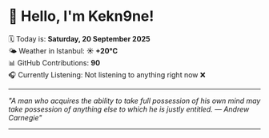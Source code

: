 # 👋 Hello, I'm Kekn9ne!

🗓️ Today is: **Saturday, 20 September 2025**  
🌤️ Weather in Istanbul: **☀️   +20°C**  
📊 GitHub Contributions: **90**  
🎧 Currently Listening: Not listening to anything right now ❌

---

_"A man who acquires the ability to take full possession of his own mind may take possession of anything else to which he is justly entitled. — *Andrew Carnegie*"_

---
